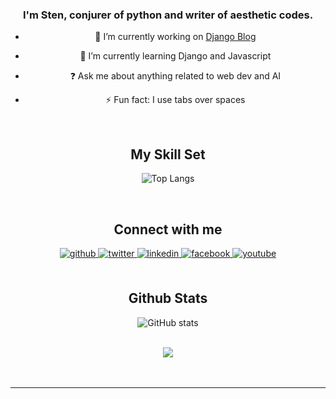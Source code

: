 <div align="center">
  

### <div align="center">I'm Sten, conjurer of  python and writer of aesthetic codes.</div>  
  

- 🔭 I’m currently working on [Django Blog](https://github.com/stenwire/Django-Blog-2.git)  
  

- 🌱 I’m currently learning Django and Javascript  
  

- ❓ Ask me about anything related to web dev and AI  
  

- ⚡ Fun fact: I use tabs over spaces  
  

<br/>  


## My Skill Set 
  
![Top Langs](https://github-readme-stats.vercel.app/api/top-langs/?username=stenwire&theme=tokyonight)


<br/>  


## Connect with me  
<div align="center">
<a href="https://github.com/stenwire" target="_blank">
<img src=https://img.shields.io/badge/github-%2324292e.svg?&style=for-the-badge&logo=github&logoColor=white alt=github style="margin-bottom: 5px;" />
</a>
<a href="https://twitter.com/Lord_Sten" target="_blank">
<img src=https://img.shields.io/badge/twitter-%2300acee.svg?&style=for-the-badge&logo=twitter&logoColor=white alt=twitter style="margin-bottom: 5px;" />
</a>
<a href="https://linkedin.com/in/stephen-nwankwo-9876b4196/" target="_blank">
<img src=https://img.shields.io/badge/linkedin-%231E77B5.svg?&style=for-the-badge&logo=linkedin&logoColor=white alt=linkedin style="margin-bottom: 5px;" />
</a>
<a href="https://web.facebook.com/stephen.nwankwo.9809" target="_blank">
<img src=https://img.shields.io/badge/facebook-%232E87FB.svg?&style=for-the-badge&logo=facebook&logoColor=white alt=facebook style="margin-bottom: 5px;" />
</a>
<a href="https://youtube.com/channel/UCdzktqr1HQMfgd3rj8XSGVw" target="_blank">
<img src=https://img.shields.io/badge/youtube-%23EE4831.svg?&style=for-the-badge&logo=youtube&logoColor=white alt=youtube style="margin-bottom: 5px;" />
</a>  
</div>  
  

<br/>  


## Github Stats  
![GitHub stats](https://github-readme-stats.vercel.app/api?username=stenwire&show_icons=true&theme=tokyonight)  

<br/>  

<div align="center">
<img src="https://komarev.com/ghpvc/?username=stenwire&&style=flat-square" align="center" />
</div>  
  

<br/>  


<br />

----

